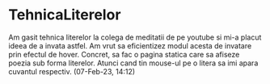 # TehnicaLiterelor
Am gasit tehnica literelor la colega de meditatii de pe youtube si mi-a placut ideea de a invata astfel. Am vrut sa eficientizez modul acesta de invatare prin efectul de hover. Concret, sa fac o pagina statica care sa afiseze poezia sub forma literelor. Atunci cand tin mouse-ul pe o litera sa imi apara cuvantul respectiv. (07-Feb-23, 14:12)